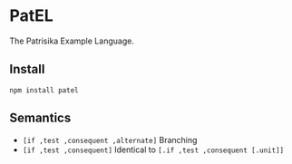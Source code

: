 PatEL
=====

The Patrisika Example Language.

Install
-------

    npm install patel

Semantics
---------

- `[if ,test ,consequent ,alternate]` Branching
- `[if ,test ,consequent]` Identical to `[.if ,test ,consequent [.unit]]`